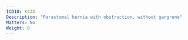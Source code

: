 ```yaml
---
ICD10: K433
Description: "Parastomal hernia with obstruction, without gangrene"
Matters: No
Weight: 0
---
```


